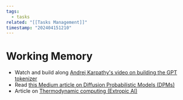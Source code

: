 ```yaml
---
tags:
  - tasks
related: "[[Tasks Management]]"
timestamp: "202404151210"
---
```


# Working Memory
- Watch and build along [Andrej Karpathy's video on building the GPT tokenizer](https://www.youtube.com/watch?v=zduSFxRajkE)
- Read [this Medium article on Diffusion Probabilistic Models (DPMs)](https://towardsdatascience.com/understanding-diffusion-probabilistic-models-dpms-1940329d6048)
- Article on [Thermodynamic computing (Extropic AI)](https://thebojda.medium.com/what-is-thermodynamic-computing-and-how-does-it-help-ai-development-1dd3b75a9ee6)